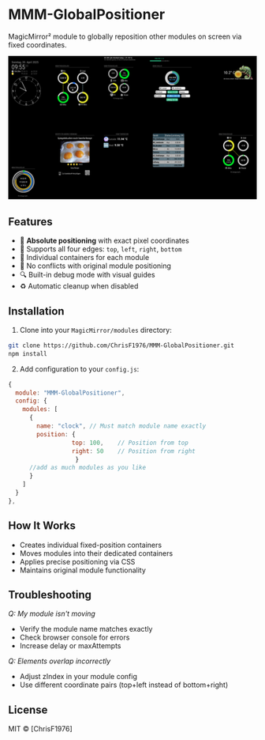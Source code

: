 # MMM-GlobalPositioner
MagicMirror² module to globally reposition other modules on screen via fixed coordinates.

![Demo](./img/New_Position.png)

## Features

- 💯 **Absolute positioning** with exact pixel coordinates
- 🎯 Supports all four edges: `top`, `left`, `right`, `bottom`
- 🧩 Individual containers for each module
- 🚫 No conflicts with original module positioning
- 🔍 Built-in debug mode with visual guides
- ♻️ Automatic cleanup when disabled

## Installation

1. Clone into your `MagicMirror/modules` directory:
```bash
git clone https://github.com/ChrisF1976/MMM-GlobalPositioner.git
npm install
```

2. Add configuration to your `config.js`:

```javascript
{
  module: "MMM-GlobalPositioner",
  config: {
    modules: [
      {
        name: "clock", // Must match module name exactly
        position: { 
                  top: 100,    // Position from top
                  right: 50    // Position from right
                   }
      //add as much modules as you like
      }
    ]
  }
},
```

## How It Works

- Creates individual fixed-position containers
- Moves modules into their dedicated containers
- Applies precise positioning via CSS
- Maintains original module functionality

## Troubleshooting

*Q: My module isn't moving*

- Verify the module name matches exactly
- Check browser console for errors
- Increase delay or maxAttempts

*Q: Elements overlap incorrectly*

- Adjust zIndex in your module config
- Use different coordinate pairs (top+left instead of bottom+right)
  
## License

MIT © [ChrisF1976]
